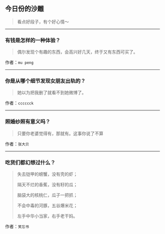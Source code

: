 ## 今日份的沙雕

> 看点好段子，有个好心情～


 
---

### 有钱是怎样的一种体验？

> 偶尔发现个有趣的东西，会高兴好几天，终于又有东西可买了。


作者：`mu peng`

---

### 你是从哪个细节发现女朋友出轨的？

> 她以为把我删了就看不到她微博了。


作者：`cccccck`

---

### 照婚纱照有意义吗？

> 只要你老婆觉得有，那就有。这事你说了不算


作者：`张大贝`

---

### 吃货们都幻想过什么？

> 失去铠甲的螃蟹，没有壳的虾；
> 
> 隔天不烂的香蕉，没有籽的瓜；
> 
> 脑袋大的核桃仁，瓜子一把抓；
> 
> 不会中毒的河豚，五谷爆米花；
> 
> 左手中华小当家，右手老干妈。


作者：`笑忘书`